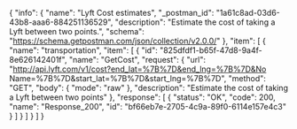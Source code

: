 {
  "info": {
    "name": "Lyft Cost estimates",
    "_postman_id": "1a61c8ad-03d6-43b8-aaa6-884251136529",
    "description": "Estimate the cost of taking a Lyft between two points.",
    "schema": "https://schema.getpostman.com/json/collection/v2.0.0/"
  },
  "item": [
    {
      "name": "transportation",
      "item": [
        {
          "id": "825dfdf1-b65f-47d8-9a4f-8e626142401f",
          "name": "GetCost",
          "request": {
            "url": "http://api.lyft.com/v1/cost?end_lat=%7B%7D&end_lng=%7B%7D&No Name=%7B%7D&start_lat=%7B%7D&start_lng=%7B%7D",
            "method": "GET",
            "body": {
              "mode": "raw"
            },
            "description": "Estimate the cost of taking a Lyft between two points"
          },
          "response": [
            {
              "status": "OK",
              "code": 200,
              "name": "Response_200",
              "id": "bf66eb7e-2705-4c9a-89f0-6114e157e4c3"
            }
          ]
        }
      ]
    }
  ]
}